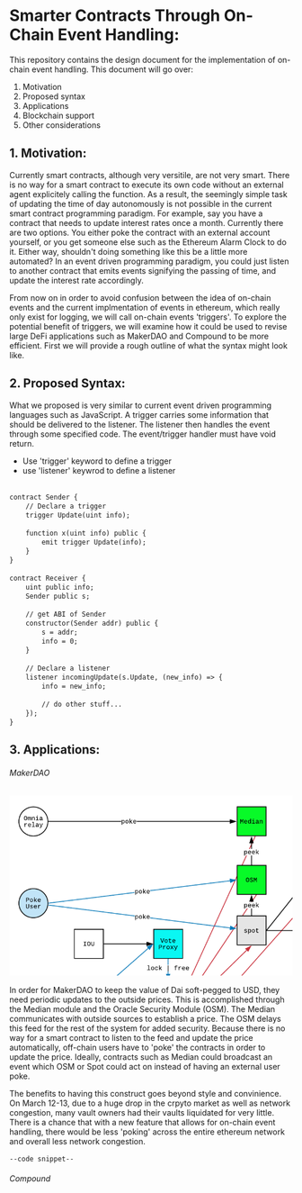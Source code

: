 # Smarter Contracts Through On-Chain Event Handling:

This repository contains the design document for the implementation of
on-chain event handling. This document will go over:

1. Motivation
2. Proposed syntax
3. Applications
4. Blockchain support 
5. Other considerations


## 1. Motivation:

Currently smart contracts, although very versitile, are not very smart. There is
no way for a smart contract to execute its own code without an external agent explicitely
calling the function. As a result, the seemingly simple task of updating the time of day 
autonomously is not possible in the current smart contract programming paradigm. For example,
say you have a contract that needs to update interest rates once a month. Currently there 
are two options. You either poke the contract with an external account yourself, or you get 
someone else such as the Ethereum Alarm Clock to do it. Either way, shouldn't doing something
like this be a little more automated? In an event driven programming paradigm, you could just
listen to another contract that emits events signifying the passing of time, and update the 
interest rate accordingly.  

From now on in order to avoid confusion between the idea of on-chain events and the current
implmentation of events in ethereum, which really only exist for logging, we will call 
on-chain events 'triggers'. To explore the potential benefit of triggers, we will
examine how it could be used to revise large DeFi applications such as MakerDAO and Compound
to be more efficient. First we will provide a rough outline of what the syntax might look like.


## 2. Proposed Syntax:

What we proposed is very similar to current event driven programming languages such as JavaScript.
A trigger carries some information that should be delivered to the listener. The listener then 
handles the event through some specified code. The event/trigger handler must have void return.

* Use 'trigger' keyword to define a trigger
* use 'listener' keywrod to define a listener

~~~~

contract Sender {
	// Declare a trigger
	trigger Update(uint info);

	function x(uint info) public {
		emit trigger Update(info);
	}
}

contract Receiver {
	uint public info;
	Sender public s;
	
	// get ABI of Sender
	constructor(Sender addr) public {
		s = addr;
		info = 0;
	}

	// Declare a listener
	listener incomingUpdate(s.Update, (new_info) => {
		info = new_info;

		// do other stuff...
	});
}

~~~~


## 3. Applications:


###### MakerDAO

![MakerDAO Price Update System](/images/MCD_System_2.0.png)

In order for MakerDAO to keep the value of Dai soft-pegged to USD, they need periodic updates
to the outside prices. This is accomplished through the Median module and the
Oracle Security Module (OSM). The Median communicates with outside sources to establish a price.
The OSM delays this feed for the rest of the system for added security. Because there is no way
for a smart contract to listen to the feed and update the price automatically, off-chain users
have to 'poke' the contracts in order to update the price. Ideally, contracts such as Median
could broadcast an event which OSM or Spot could act on instead of having an external user poke.

The benefits to having this construct goes beyond style and convinience. On March 12-13, due to
a huge drop in the crpyto market as well as network congestion, many vault owners had their
vaults liquidated for very little. There is a chance that with a new feature that allows for 
on-chain event handling, there would be less 'poking' across the entire ethereum network and 
overall less network congestion. 

~~~~
--code snippet--
~~~~


###### Compound








